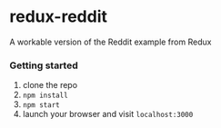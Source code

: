 # redux-reddit

A workable version of the Reddit example from Redux

### Getting started

1. clone the repo
2. `npm install`
3. `npm start`
4. launch your browser and visit `localhost:3000`
